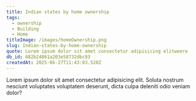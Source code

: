 ```yaml
---
title: Indian states by home ownership
tags:
  - ownership
  - Building
  - Home
titleImage: /images/homeOwnership.png
slug: Indian-states-by-home-ownership
quote: Lorem ipsum dolor sit amet consectetur adipisicing elitweere
db_id: 682b24861a203e58732dbc93
createdAt: 2025-06-27T11:43:03.520Z
---
```


Lorem ipsum dolor sit amet consectetur adipisicing elit. Soluta nostrum nesciunt voluptates voluptatem deserunt, dicta culpa deleniti odio veniam dolor?
